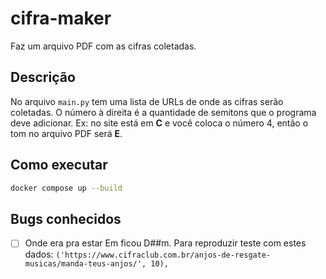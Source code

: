 # cifra-maker

Faz um arquivo PDF com as cifras coletadas.

## Descrição

No arquivo `main.py` tem uma lista de URLs de onde as cifras serão coletadas. O número à direita é a quantidade de semitons que o programa deve adicionar. Ex: no site está em **C** e você coloca o número 4, então o tom no arquivo PDF será **E**.

## Como executar
```bash
docker compose up --build
```

## Bugs conhecidos

- [ ] Onde era pra estar Em ficou D##m. Para reproduzir teste com estes dados: `('https://www.cifraclub.com.br/anjos-de-resgate-musicas/manda-teus-anjos/', 10),`
